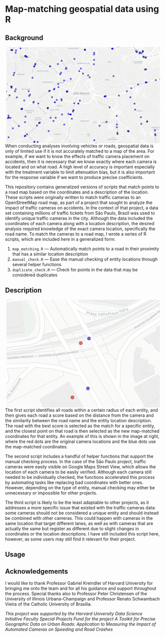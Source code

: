 # Map-matching geospatial data using R

## Background

<img src="https://github.com/bchaps1999/map-matching/blob/master/images/Sao_Paulo.png" align="right" width="500" alt="A map of central São Paulo, Brazil">

When conducting analyses involving vehicles or roads, geospatial data is only of limited use if it is not accurately matched to a map of the area. For example, if we want to know the effects of traffic camera placement on accidents, then it is necessary that we know exactly where each camera is located and on what road. A high level of accuracy is important especially with the treatment variable to limit attenuation bias, but it is also important for the response variable if we want to produce precise coefficients.

This repository contains generalized versions of scripts that match points to a road map based on the coordinates and a description of the location. These scripts were originally written to match traffic cameras to an OpenStreetMap road map, as part of a project that sought to analyze the impact of traffic cameras on accidents. In the context of that project, a data set containing millions of traffic tickets from São Paulo, Brazil was used to identify unique traffic cameras in the city. Although the data included the coordinates of each camera along with a location description, the desired analysis required knowledge of the exact camera location, specifically the road name. To match the cameras to a road map, I wrote a series of R scripts, which are included here in a generalized form:

1. `map_matching.R` — Automatically match points to a road in their proximity that has a similar location description
2. `manual_check.R` — Ease the manual checking of entity locations through several helper functions
3. `duplicate_check.R` — Check for points in the data that may be considered duplicates

## Description

<img src="https://github.com/bchaps1999/map-matching/blob/master/images/map_matching.png" align="right" width="500" alt="An example of map-matching">

The first script identifies all roads within a certain radius of each entity, and then gives each road a score based on the distance from the camera and the similarity between the road name and the entity location description. The road with the best score is selected as the match for a specific entity, and the closest point on that road is then selected as the new map-matched coordinates for that entity. An example of this is shown in the image at right, where the red dots are the original camera locations and the blue dots use the map-matched coordinates.

The second script includes a handful of helper functions that support the manual checking process. In the case of the São Paulo project, traffic cameras were easily visible on Google Maps Street View, which allows the location of each camera to be easily verified. Although each camera still needed to be individually checked, the functions accelerated this process by automating tasks like replacing bad coordinates with better ones. However, depending on the type of entity, manual checking may either be unnecessary or impossible for other projects. 

The third script is likely to be the least adaptable to other projects, as it addresses a more specific issue that existed with the traffic cameras data: some cameras should not be considered a unique entity and should instead be combined with other cameras. This could happen with cameras in the same location that target different lanes, as well as with cameras that are actually the same but register as different due to slight changes in coordinates or the location descriptions. I have still included this script here, however, as some users may still find it relevant for their project.

## Usage

## Acknowledgements

I would like to thank Professor Gabriel Kreindler of Harvard University for bringing me onto the team and for all his guidance and support throughout the process. Special thanks also to Professor Peter Christensen of the University of Illinois Urbana-Champaign and Professor Renato Schwambach Vieira of the Catholic University of Brasília.

*This project was supported by the Harvard University Data Science Initiative Faculty Special Projects Fund for the project A Toolkit for Precise Geographic Data on Urban Roads: Application to Measuring the Impact of Automated Cameras on Speeding and Road Crashes*
